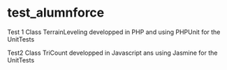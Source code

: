 # test_alumnforce

Test 1
Class TerrainLeveling developped in PHP and using PHPUnit for the UnitTests


Test2
Class TriCount developped in Javascript ans using Jasmine for the UnitTests
